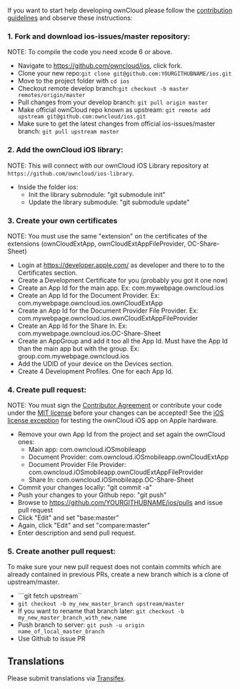 If you want to start help developing ownCloud please follow the [contribution guidelines][0] and observe these instructions:

### 1. Fork and download ios-issues/master repository:

NOTE: To compile the code you need xcode 6 or above.
  
* Navigate to https://github.com/owncloud/ios, click fork.
* Clone your new repo:```git clone git@github.com:YOURGITHUBNAME/ios.git```
* Move to the project folder with ```cd ios```
* Checkout remote develop branch:```git checkout -b master remotes/origin/master```
* Pull changes from your develop branch: ```git pull origin master```
* Make official ownCloud repo known as upstream: ```git remote add upstream git@github.com:owncloud/ios.git```
* Make sure to get the latest changes from official ios-issues/master branch: ```git pull upstream master```

### 2. Add the ownCloud iOS library:

NOTE: This will connect with our ownCloud iOS Library repository at ```https://github.com/owncloud/ios-library```.

* Inside the folder ios:
  - Init the library submodule: "git submodule init"
  - Update the library submodule: "git submodule update"

### 3. Create your own certificates

NOTE: You must use the same "extension" on the certificates of the extensions (ownCloudExtApp, ownCloudExtAppFileProvider, OC-Share-Sheet)

* Login at https://developer.apple.com/ as developer and there to to the Certificates section.
* Create a Development Certificate for you (probably you got it one now)
* Create an App Id for the main app. Ex: com.mywebpage.owncloud.ios
* Create an App Id for the Document Provider. Ex: com.mywebpage.owncloud.ios.ownCloudExtApp
* Create an App Id for the Document Provider File Provider. Ex: com.mywebpage.owncloud.ios.ownCloudExtAppFileProvider
* Create an App Id for the Share In. Ex: com.mywebpage.owncloud.ios.OC-Share-Sheet
* Create an AppGroup and add it too all the App Id. Must have the App Id than the main app but with the group. Ex: group.com.mywebpage.owncloud.ios
* Add the UDID of your device on the Devices section.
* Create 4 Development Profiles. One for each App Id.

### 4. Create pull request:
  
NOTE: You must sign the [Contributor Agreement][1] or contribute your code under the [MIT license][2] before your changes can be accepted! See the [iOS license exception][3] for testing the ownCloud iOS app on Apple hardware.

* Remove your own App Id from the project and set again the ownCloud ones:
  - Main app: com.owncloud.iOSmobileapp
  - Document Provider: com.owncloud.iOSmobileapp.ownCloudExtApp
  - Document Provider File Provider: com.owncloud.iOSmobileapp.ownCloudExtAppFileProvider
  - Share In: com.owncloud.iOSmobileapp.OC-Share-Sheet
* Commit your changes locally: "git commit -a"
* Push your changes to your Github repo: "git push"
* Browse to https://github.com/YOURGITHUBNAME/ios/pulls and issue pull request
* Click "Edit" and set "base:master"
* Again, click "Edit" and set "compare:master"
* Enter description and send pull request.

### 5. Create another pull request:

To make sure your new pull request does not contain commits which are already contained in previous PRs, create a new branch which is a clone of upstream/master.

* ```git fetch upstream``
* ```git checkout -b my_new_master_branch upstream/master```
* If you want to rename that branch later: ```git checkout -b my_new_master_branch_with_new_name```
* Push branch to server: ```git push -u origin name_of_local_master_branch```
* Use Github to issue PR

## Translations
Please submit translations via [Transifex][transifex].

[transifex]: https://www.transifex.com/projects/p/owncloud/


[0]: https://github.com/owncloud/ios/CONTRIBUTING.md
[1]: https://owncloud.org/about/contributor-agreement/
[2]: http://opensource.org/licenses/MIT
[3]: https://owncloud.org/contribute/iOS-license-exception/
